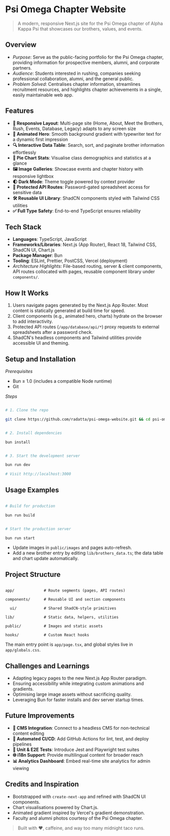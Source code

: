 # Psi Omega Chapter Website

> A modern, responsive Next.js site for the Psi Omega chapter of Alpha Kappa Psi that showcases our brothers, values, and events.

## Overview

- _Purpose_: Serve as the public-facing portfolio for the Psi Omega chapter, providing information for prospective members, alumni, and corporate partners.
- _Audience_: Students interested in rushing, companies seeking professional collaboration, alumni, and the general public.
- _Problem Solved_: Centralises chapter information, streamlines recruitment resources, and highlights chapter achievements in a single, easily maintainable web app.

## Features

- **📱 Responsive Layout**: Multi-page site (Home, About, Meet the Brothers, Rush, Events, Database, Legacy) adapts to any screen size
- **🌈 Animated Hero**: Smooth background gradient with typewriter text for a dynamic first impression
- **🔍 Interactive Data Table**: Search, sort, and paginate brother information effortlessly
- **🍰 Pie Chart Stats**: Visualise class demographics and statistics at a glance
- **🖼️ Image Galleries**: Showcase events and chapter history with responsive lightbox
- **🌓 Dark Mode**: Theme toggle powered by context provider
- **🔐 Protected API Routes**: Password-gated spreadsheet access for sensitive data
- **🛠️ Reusable UI Library**: ShadCN components styled with Tailwind CSS utilities
- **✅ Full Type Safety**: End-to-end TypeScript ensures reliability

## Tech Stack

- **Languages**: TypeScript, JavaScript
- **Frameworks/Libraries**: Next.js (App Router), React 18, Tailwind CSS, ShadCN UI, Chart.js
- **Package Manager**: Bun
- **Tooling**: ESLint, Prettier, PostCSS, Vercel (deployment)
- _Architecture Highlights_: File-based routing, server & client components, API routes collocated with pages, reusable component library under `components/`.

## How It Works

1. Users navigate pages generated by the Next.js App Router. Most content is statically generated at build time for speed.
2. Client components (e.g., animated hero, charts) hydrate on the browser to add interactivity.
3. Protected API routes (`/app/database/api/*`) proxy requests to external spreadsheets after a password check.
4. ShadCN's headless components and Tailwind utilities provide accessible UI and theming.

## Setup and Installation

_Prerequisites_

- Bun ≥ 1.0 (includes a compatible Node runtime)
- Git

_Steps_

```bash

# 1. Clone the repo

git clone https://github.com/radatta/psi-omega-website.git && cd psi-omega-website


# 2. Install dependencies

bun install


# 3. Start the development server

bun run dev

# Visit http://localhost:3000

```

## Usage Examples

```bash

# Build for production

bun run build


# Start the production server

bun run start

```

- Update images in `public/images` and pages auto-refresh.
- Add a new brother entry by editing `lib/brothers_data.ts`; the data table and chart update automatically.

## Project Structure

```

app/             # Route segments (pages, API routes)

components/      # Reusable UI and section components

  ui/            # Shared ShadCN-style primitives

lib/             # Static data, helpers, utilities

public/          # Images and static assets

hooks/           # Custom React hooks

```

The main entry point is `app/page.tsx`, and global styles live in `app/globals.css`.

## Challenges and Learnings

- Adapting legacy pages to the new Next.js App Router paradigm.
- Ensuring accessibility while integrating custom animations and gradients.
- Optimising large image assets without sacrificing quality.
- Leveraging Bun for faster installs and dev server startup times.

## Future Improvements

- **📝 CMS Integration**: Connect to a headless CMS for non-technical content editing
- **🚀 Automated CI/CD**: Add GitHub Actions for lint, test, and deploy pipelines
- **🧪 Unit & E2E Tests**: Introduce Jest and Playwright test suites
- **🌐 i18n Support**: Provide multilingual content for broader reach
- **📊 Analytics Dashboard**: Embed real-time site analytics for admin viewing

## Credits and Inspiration

- Bootstrapped with `create-next-app` and refined with ShadCN UI components.
- Chart visualisations powered by Chart.js.
- Animated gradient inspired by Vercel's gradient demonstration.
- Faculty and alumni photos courtesy of the Psi Omega chapter.

> Built with ❤️, caffeine, and way too many midnight taco runs.
